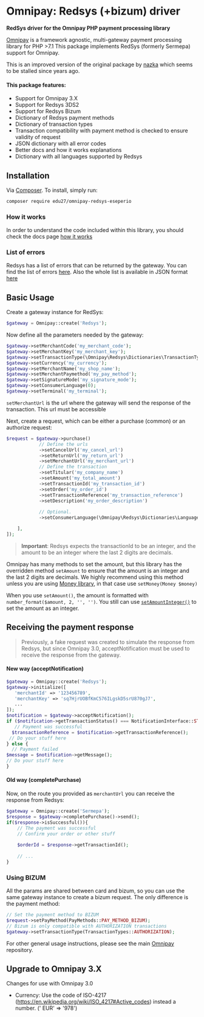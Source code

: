 Omnipay: Redsys (+bizum) driver
===============

**RedSys driver for the Omnipay PHP payment processing library**

[Omnipay](https://github.com/thephpleague/omnipay) is a framework agnostic, multi-gateway payment
processing library for PHP >7.1 This package implements RedSys (formerly Sermepa) support for Omnipay.

This is an improved version of the original package by [nazka](nazka/sermepa-omnipay) which seems to be stalled since
years
ago.

#### This package features:

- Support for Omnipay 3.X
- Support for Redsys 3DS2
- Support for Redsys Bizum
- Dictionary of Redsys payment methods
- Dictionary of transaction types
- Transaction compatibility with payment method is checked to ensure validity of request
- JSON dictionary with all error codes
- Better docs and how it works explanations
- Dictionary with all languages supported by Redsys

Installation
------------

Via [Composer](http://getcomposer.org/). To install, simply run:

```sh
composer require edu27/omnipay-redsys-eseperio
```

### How it works

In order to understand the code included within this library, you should check the docs
page [how it works](docs/how-it-works.md)

### List of errors

Redsys has a list of errors that can be returned by the gateway. You can find the list of
errors [here](docs/error-codes.md). Also the whole list is available in JSON format [here](src/utils/error-codes.json)

Basic Usage
-----------
Create a gateway instance for RedSys:

```php
$gateway = Omnipay::create('Redsys');
```

Now define all the parameters needed by the gateway:

```php
$gateway->setMerchantCode('my_merchant_code');
$gateway->setMerchantKey('my_merchant_key');
$gateway->setTransactionType(\Omnipay\Redsys\Dictionaries\TransactionTypes::AUTHORIZATION);
$gateway->setCurrency('my_currency');
$gateway->setMerchantName('my_shop_name');
$gateway->setMerchantPaymethod('my_pay_method');
$gateway->setSignatureMode('my_signature_mode');
$gateway->setConsumerLanguage(0);
$gateway->setTerminal('my_terminal');
```

`setMerchantUrl` is the url where the gateway will send the response of the transaction. This url must be accessible

Next, create a request, which can be either a purchase (common) or an authorize request:

```php
$request = $gateway->purchase()
            // Define the urls
            ->setCancelUrl('my_cancel_url')
            ->setReturnUrl('my_return_url')
            ->setMerchantUrl('my_merchant_url')
            // Define the transaction
            ->setTitular('my_company_name')
            ->setAmount('my_total_amount')
            ->setTransactionId('my_transaction_id')
            ->setOrder('my_order_id')
            ->setTransactionReference('my_transaction_reference')
            ->setDescription('my_order_description')
            
            // Optional. 
            ->setConsumerLanguage(\Omnipay\Redsys\Dictionaries\Languages::SPANISH);

    ],
]);
```

> **Important**: Redsys expects the transactionId to be an integer, and the amount to be an integer where the last 2
> digits are decimals.

Omnipay has many methods to set the amount, but this library has the overridden method `setAmount` to ensure that the
amount is an integer and the last 2 digits are decimals. We highly recommend using this method unless you are using
[Money library](moneyphp/money), in that case use `setMoney(Money $money)`

When you use `setAmount()`, the amount is formatted with `number_format($amount, 2, '', '')`.
You still can
use [`setAmountInteger()`](https://github.com/thephpleague/omnipay-common/blob/e1ebc22615f14219d31cefdf62d7036feb228b1c/src/Common/Message/AbstractRequest.php#L355)
to set the amount as an integer.

## Receiving the payment response

>Previously, a fake request was created to simulate the response from Redsys, but since Omnipay 3.0, acceptNotification must be used to receive the response from the gateway.

#### New way (acceptNotification)

 ```php
 $gateway = Omnipay::create('Redsys');
 $gateway->initialize([
    'merchantId' => '123456789',
    'merchantKey' => 'sq7HjrUOBfKmC576ILgskD5srU870gJ7',
    ...
 ]);
 $notification = $gateway->acceptNotification();
 if ($notification->getTransactionStatus() === NotificationInterface::STATUS_COMPLETED) {
    // Payment was successful
   $transactionReference = $notification->getTransactionReference();
  // Do your stuff here
 } else {
   // Payment failed
 $message = $notification->getMessage();
 // Do your stuff here
 }
 ```

#### Old way (completePurchase)


Now, on the route you provided as `merchantUrl` you can receive the response from Redsys:

```php 
$gateway = Omnipay::create('Sermepa');
$response = $gateway->completePurchase()->send();
if($response->isSuccessful()){
    // The payment was successful
    // Confirm your order or other stuff
    
    $orderId = $response->getTransactionId();
    
    // ...
}
```

### Using BIZUM

All the params are shared between card and bizum, so you can use the same gateway instance to create a bizum request.
The only difference is the payment method:

```php
// Set the payment method to BIZUM
$request->setPayMethod(PayMethods::PAY_METHOD_BIZUM);
// Bizum is only compatible with AUTHORIZATION transactions
$gateway->setTransactionType(TransactionTypes::AUTHORIZATION);
```

For other general usage instructions, please see the main [Omnipay](https://github.com/thephpleague/omnipay)
repository.


Upgrade to Omnipay 3.X
-----------

Changes for use with Omnipay 3.0

- Currency: Use the code of ISO-4217 (https://en.wikipedia.org/wiki/ISO_4217#Active_codes) instead a number. ('
  EUR' => '978')


